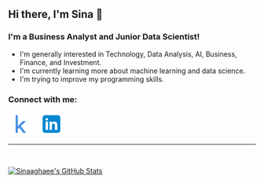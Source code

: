 ## Hi there, I'm Sina  👋 

### I'm a Business Analyst and Junior Data Scientist!

- I'm generally interested in Technology, Data Analysis, AI, Business, Finance, and Investment.
- I'm currently learning more about machine learning and data science.
- I'm trying to improve my programming skills.



### Connect with me:

[![kaggle](./img/icons8-kaggle-48.png)](https://www.kaggle.com/sinaaghaee)
&nbsp;&nbsp;
[![linkedin](./img/linkedin.png)](https://www.linkedin.com/in/sinaaghaee)


---

<br/>

[![Sinaaghaee's GitHub Stats](https://github-readme-stats.vercel.app/api?sinaaghaee&show_icons=true&hide_border=false&title_color=ff652f&icon_color=FFE400&bg_color=09131B&text_color=ffffff&border_color=0c1a25&count_private=true)](https://github.com/anuraghazra/github-readme-stats)


[linkedin]: https://www.linkedin.com/in/sinaaghaee/
[kaggle]: https://www.kaggle.com/sinaaghaee
